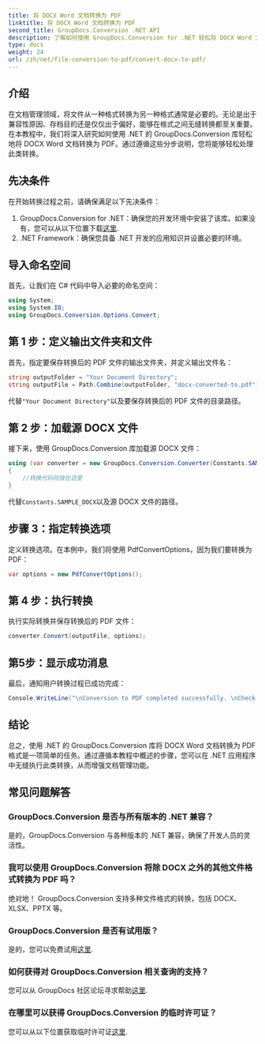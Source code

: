 ```yaml
---
title: 将 DOCX Word 文档转换为 PDF
linktitle: 将 DOCX Word 文档转换为 PDF
second_title: GroupDocs.Conversion .NET API
description: 了解如何使用 GroupDocs.Conversion for .NET 轻松将 DOCX Word 文档转换为 PDF。增强您的文档管理能力。
type: docs
weight: 24
url: /zh/net/file-conversion-to-pdf/convert-docx-to-pdf/
---
```

## 介绍
在文档管理领域，将文件从一种格式转换为另一种格式通常是必要的。无论是出于兼容性原因、存档目的还是仅仅出于偏好，能够在格式之间无缝转换都至关重要。在本教程中，我们将深入研究如何使用 .NET 的 GroupDocs.Conversion 库轻松地将 DOCX Word 文档转换为 PDF。通过遵循这些分步说明，您将能够轻松处理此类转换。
## 先决条件
在开始转换过程之前，请确保满足以下先决条件：
1.  GroupDocs.Conversion for .NET：确保您的开发环境中安装了该库。如果没有，您可以从以下位置下载[这里](https://releases.groupdocs.com/conversion/net/).
2. .NET Framework：确保您具备 .NET 开发的应用知识并设置必要的环境。

## 导入命名空间
首先，让我们在 C# 代码中导入必要的命名空间：
```csharp
using System;
using System.IO;
using GroupDocs.Conversion.Options.Convert;
```
## 第 1 步：定义输出文件夹和文件
首先，指定要保存转换后的 PDF 文件的输出文件夹，并定义输出文件名：
```csharp
string outputFolder = "Your Document Directory";
string outputFile = Path.Combine(outputFolder, "docx-converted-to.pdf");
```
代替`"Your Document Directory"`以及要保存转换后的 PDF 文件的目录路径。
## 第 2 步：加载源 DOCX 文件
接下来，使用 GroupDocs.Conversion 库加载源 DOCX 文件：
```csharp
using (var converter = new GroupDocs.Conversion.Converter(Constants.SAMPLE_DOCX))
{
    //转换代码将放在这里
}
```
代替`Constants.SAMPLE_DOCX`以及源 DOCX 文件的路径。
## 步骤 3：指定转换选项
定义转换选项。在本例中，我们将使用 PdfConvertOptions，因为我们要转换为 PDF：
```csharp
var options = new PdfConvertOptions();
```
## 第 4 步：执行转换
执行实际转换并保存转换后的 PDF 文件：
```csharp
converter.Convert(outputFile, options);
```
## 第5步：显示成功消息
最后，通知用户转换过程已成功完成：
```csharp
Console.WriteLine("\nConversion to PDF completed successfully. \nCheck output in {0}", outputFolder);
```

## 结论
总之，使用 .NET 的 GroupDocs.Conversion 库将 DOCX Word 文档转换为 PDF 格式是一项简单的任务。通过遵循本教程中概述的步骤，您可以在 .NET 应用程序中无缝执行此类转换，从而增强文档管理功能。
## 常见问题解答
### GroupDocs.Conversion 是否与所有版本的 .NET 兼容？
是的，GroupDocs.Conversion 与各种版本的 .NET 兼容，确保了开发人员的灵活性。
### 我可以使用 GroupDocs.Conversion 将除 DOCX 之外的其他文件格式转换为 PDF 吗？
绝对地！ GroupDocs.Conversion 支持多种文件格式的转换，包括 DOCX、XLSX、PPTX 等。
### GroupDocs.Conversion 是否有试用版？
是的，您可以免费试用[这里](https://releases.groupdocs.com/).
### 如何获得对 GroupDocs.Conversion 相关查询的支持？
您可以从 GroupDocs 社区论坛寻求帮助[这里](https://forum.groupdocs.com/c/conversion/11).
### 在哪里可以获得 GroupDocs.Conversion 的临时许可证？
您可以从以下位置获取临时许可证[这里](https://purchase.groupdocs.com/temporary-license/).